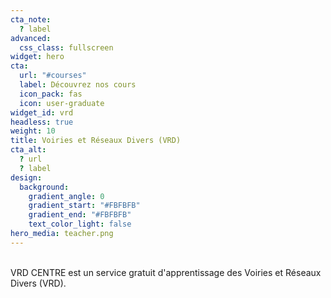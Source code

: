 ```yaml
---
cta_note:
  ? label
advanced:
  css_class: fullscreen
widget: hero
cta:
  url: "#courses"
  label: Découvrez nos cours
  icon_pack: fas
  icon: user-graduate
widget_id: vrd
headless: true
weight: 10
title: Voiries et Réseaux Divers (VRD)
cta_alt:
  ? url
  ? label
design:
  background:
    gradient_angle: 0
    gradient_start: "#FBFBFB"
    gradient_end: "#FBFBFB"
    text_color_light: false
hero_media: teacher.png
---
```


<br>
VRD CENTRE est un service gratuit d'apprentissage des Voiries et Réseaux Divers (VRD).


